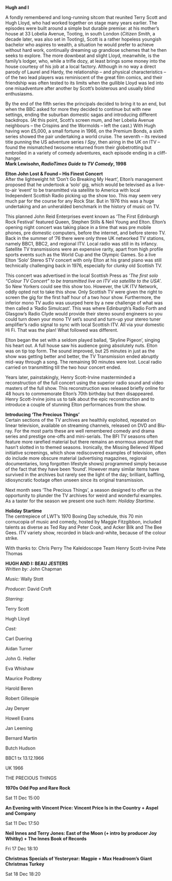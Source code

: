 
**Hugh and I**

A fondly remembered and long-running sitcom that reunited Terry Scott and Hugh Lloyd, who had worked together on stage many years earlier. The episodes were built around a simple but durable premise: at his mother’s house at 33 Lobelia Avenue, Tooting, in south London (_Citizen Smith_, a decade later, was also set in Tooting), Scott is a rather hopeless youngish bachelor who aspires to wealth, a situation he would prefer to achieve without hard work, continually dreaming up grandiose schemes that he then seeks to explore. The more downbeat and slight Lloyd, meanwhile, is the family’s lodger, who, while a trifle dozy, at least brings some money into the house courtesy of his job at a local factory. Although in no way a direct parody of Laurel and Hardy, the relationship – and physical characteristics – of the two lead players was reminiscent of the great film comics, and their friendship was often tested to its limits when the gullible Lloyd was led into one misadventure after another by Scott’s boisterous and usually blind enthusiasms.

By the end of the fifth series the principals decided to bring it to an end, but when the BBC asked for more they decided to continue but with new settings, ending the suburban domestic sagas and introducing different backdrops. (At this point, Scott’s screen mum, and her Lobelia Avenue neighbours – the Crispins and the Wormolds – left the cast.) With Hugh having won £5,000, a small fortune in 1966, on the Premium Bonds, a sixth series showed the pair undertaking a world cruise. The seventh – its revised title punning the US adventure series _I Spy_, then airing in the UK on ITV – found the mismatched twosome returned from their globetrotting but embroiled in a variety of comedy adventures, each episode ending in a cliff- hanger.<br>
**Mark Lewisohn, _RadioTimes_ _Guide to TV Comedy_, 1998**<br>

**Elton John Lost & Found – His Finest Concert**<br>
After the lightweight hit ‘Don’t Go Breaking My Heart’, Elton’s management proposed that he undertook a ‘solo’ gig, which would be televised as a live-to-air ‘event’ to be transmitted via satellite to America with local Independent Scottish Radio picking up the show too. This may seem very much par for the course for any Rock Star. But in 1976 this was a huge undertaking and an unheralded benchmark in the history of music on TV.

This planned John Reid Enterprises event known as ‘The First Edinburgh Rock Festival’ featured Queen, Stephen Stills & Neil Young and Elton. Elton’s opening night concert was taking place in a time that was pre mobile phones, pre domestic computers, before the internet, and before stereo TV. Back in the summer of ’76 there were only three UK networked TV stations, namely BBC1, BBC2, and regional ITV. Local radio was still in its infancy. Satellite TV transmissions were an expensive rarity, apart from high profile sports events such as the World Cup and the Olympic Games. So a live Elton ‘Solo’ Stereo STV concert with only Elton at his grand piano was still technically challenging back in 1976, especially for clunky old Scottish TV.

This concert was advertised in the local Scottish Press as _‘The first solo “Colour TV Concert” to be transmitted live on ITV via satellite to the USA’_. So New Yorkers could see this show too. However, the UK ITV Network, oddly opted not to take this show. Only Scottish TV were given the right to screen the gig for the first half hour of a two hour show. Furthermore, the inferior mono TV audio was usurped here by a new challenge of what was then called a ‘Radio Simulcast’. This was where Edinburgh’s Radio Forth and Glasgow’s Radio Clyde would provide their stereo sound engineers so you could turn down your mono TV set’s sound and turn-up your stereo tuner amplifier’s radio signal to sync with local Scottish ITV. All via your domestic Hi Fi. That was the plan! What followed was different.

Elton began the set with a seldom played ballad, ‘Skyline Pigeon’, singing his heart out. A full house saw his audience going absolutely nuts. Elton was on tip top form. The sound improved, but 25 minutes in just as the show was getting better and better, the TV Transmission ended abruptly mid-way through a song. The remaining 90 minutes were lost. Local radio carried on transmitting till the two hour concert ended.

Years later, painstakingly, Henry Scott-Irvine masterminded a reconstruction of the full concert using the superior radio sound and video masters of the full show. This reconstruction was released briefly online for 48 hours to commemorate Elton’s 70th birthday but then disappeared. Henry Scott-Irvine joins us to talk about the epic reconstruction and to introduce a couple of stunning Elton performances from the show.

**Introducing ‘The Precious Things’**<br>
Certain sections of the TV archives are healthily exploited, repeated on linear television, available on streaming channels, released on DVD and Blu-ray. For the most parts these are well remembered comedy and drama series and prestige one-offs and mini-serials. The BFI TV seasons often feature more rarefied material but there remains an enormous amount that hasn’t slotted in to themed seasons. Ironically, the Missing Believed Wiped initiative screenings, which show rediscovered examples of television, often do include more obscure material (advertising magazines, regional documentaries, long forgotten lifestyle shows) programmed simply because of the fact that they have been ‘found’. However many similar items have survived in the archives but rarely see the light of the day; brilliant, baffling, idiosyncratic footage often unseen since its original transmission.

Next month sees ‘The Precious Things’, a season designed to offer us the opportunity to plunder the TV archives for weird and wonderful examples. As a taster for the season we present one such item: _Holiday Startime_.<br>

**Holiday Startime**<br>
The centrepiece of LWT’s 1970 Boxing Day schedule, this 70 min cornucopia of music and comedy, hosted by Maggie Fitzgibbon, included talents as diverse as Ted Ray and Peter Cook, and Acker Bilk and The Bee Gees. ITV variety show, recorded in black-and-white, because of the colour strike.<br>

With thanks to:
Chris Perry
The Kaleidoscope Team
Henry Scott-Irvine
Pete Thomas


**HUGH AND I: BEAU JESTERS**<br>
_Written by:_ John Chapman<br>

_Music:_ Wally Stott

_Producer:_ David Croft

_Starring:_

Terry Scott

Hugh Lloyd

_Cast:_

Carl Duering

Aidan Turner

John G. Heller

Eva Whishaw

Maurice Podbrey

Harold Beren

Robert Gillespie

Jay Denyer

Howell Evans

Jan Leeming

Bernard Martin

Butch Hudson

BBC1 tx 13.12.1966

UK 1966

THE PRECIOUS THINGS

**1970s Odd Pop and Rare Rock**

Sat 11 Dec 15:00

**An Evening with Vincent Price: Vincent Price Is in the Country + Aspel and Company**

Sat 11 Dec 17:50

**Neil Innes and Terry Jones: East of the Moon (+ intro by producer Joy Whitby) + The Innes Book of Records**

Fri 17 Dec 18:10

**Christmas Specials of Yesteryear: Magpie + Max Headroom’s Giant Christmas Turkey**

Sat 18 Dec 18:20
<!--stackedit_data:
eyJoaXN0b3J5IjpbLTE1MzQ0NzQ3NTVdfQ==
-->